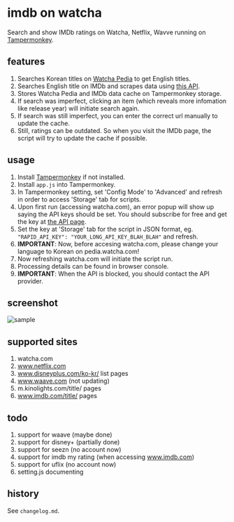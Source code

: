 # imdb on watcha
Search and show IMDb ratings on Watcha, Netflix, Wavve running on [Tampermonkey](https://www.tampermonkey.net/).

## features
1. Searches Korean titles on [Watcha Pedia](https://pedia.watcha.com/) to get English titles.
2. Searches English title on IMDb and scrapes data using [this API](https://rapidapi.com/SAdrian/api/data-imdb1/).
3. Stores Watcha Pedia and IMDb data cache on Tampermonkey storage.
4. If search was imperfect, clicking an item (which reveals more infomation like release year) will initiate search again.
5. If search was still imperfect, you can enter the correct url manually to update the cache.
6. Still, ratings can be outdated. So when you visit the IMDb page, the script will try to update the cache if possible.

## usage
1. Install [Tampermonkey](https://www.tampermonkey.net/) if not installed.
2. Install `app.js` into Tampermonkey.
3. In Tampermonkey setting, set 'Config Mode' to 'Advanced' and refresh in order to access 'Storage' tab for scripts.
4. Upon first run (accessing watcha.com), an error popup will show up saying the API keys should be set. You should subscribe for free and get the key at [the API page](https://rapidapi.com/SAdrian/api/data-imdb1/).
5. Set the key at 'Storage' tab for the script in JSON format, eg. `"RAPID_API_KEY": "YOUR_LONG_API_KEY_BLAH_BLAH"` and refresh.
6. **IMPORTANT**: Now, before accesing watcha.com, please change your language to Korean on pedia.watcha.com!
7. Now refreshing watcha.com will initiate the script run.
8. Processing details can be found in browser console.
9. **IMPORTANT**: When the API is blocked, you should contact the API provider.

## screenshot
![sample](https://user-images.githubusercontent.com/8731054/123694785-bcd88d00-d894-11eb-9e37-a2ce4233448a.png)

## supported sites
1. watcha.com
2. www.netflix.com
3. www.disneyplus.com/ko-kr/ list pages
4. www.waave.com (not updating)
5. m.kinolights.com/title/ pages
6. www.imdb.com/title/ pages

## todo
1. support for waave (maybe done)
2. support for disney+ (partially done)
3. support for seezn (no account now)
4. support for imdb my rating (when accessing www.imdb.com)
5. support for uflix (no account now)
6. setting.js documenting

## history
See `changelog.md`.